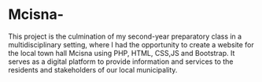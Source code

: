# Mcisna-
This project is the culmination of my second-year preparatory class in a multidisciplinary setting, where I had the opportunity to create a website for the local town hall Mcisna using  PHP, HTML, CSS,JS and Bootstrap. It serves as a digital platform to provide information and services to the residents and stakeholders of our local municipality.
